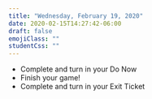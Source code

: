 ```yaml
---
title: "Wednesday, February 19, 2020"
date: 2020-02-15T14:27:42-06:00
draft: false
emojiClass: ""
studentCss: ""
---
```



- Complete and turn in your Do Now
- Finish your game!
- Complete and turn in your Exit Ticket